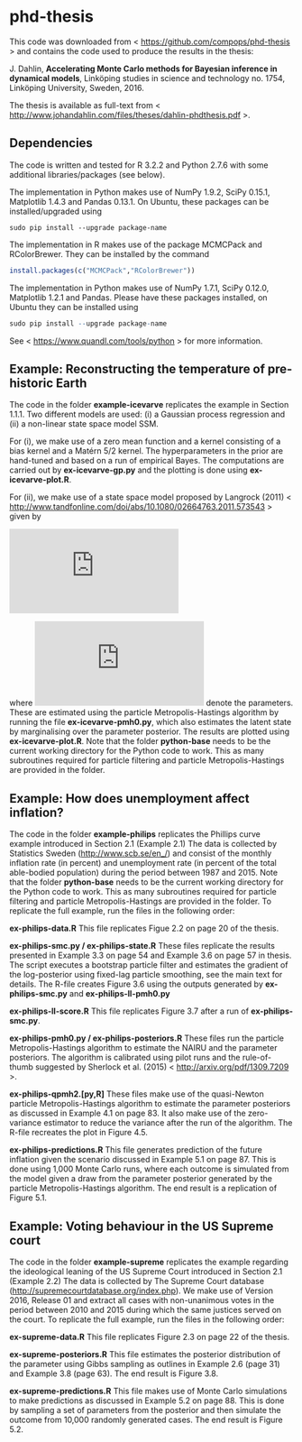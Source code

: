 # phd-thesis
This code was downloaded from < https://github.com/compops/phd-thesis > and contains the code used to produce the results in the thesis:

J. Dahlin, **Accelerating Monte Carlo methods for Bayesian inference in dynamical models**, Linköping studies in science and technology no. 1754, Linköping University, Sweden, 2016.

The thesis is available as full-text from < http://www.johandahlin.com/files/theses/dahlin-phdthesis.pdf >.

## Dependencies

The code is written and tested for R 3.2.2 and Python 2.7.6 with some additional libraries/packages (see below).

The implementation in Python makes use of NumPy 1.9.2, SciPy 0.15.1, Matplotlib 1.4.3 and Pandas 0.13.1. On Ubuntu, these packages can be installed/upgraded using 
```
sudo pip install --upgrade package-name
```

The implementation in R makes use of the package MCMCPack and RColorBrewer. They can be installed by the command 
``` R
install.packages(c("MCMCPack","RColorBrewer"))
```
The implementation in Python makes use of NumPy 1.7.1, SciPy 0.12.0, Matplotlib 1.2.1 and Pandas. Please have these packages installed, on Ubuntu they can be installed using 
``` R
sudo pip install --upgrade package-name
```
See < https://www.quandl.com/tools/python > for more information.

## Example: Reconstructing the temperature of pre-historic Earth
The code in the folder **example-icevarve** replicates the example in Section 1.1.1. Two different models are used: (i) a Gaussian process regression and (ii) a non-linear state space model SSM.

For (i), we make use of a zero mean function and a kernel consisting of a bias kernel and a Matérn 5/2 kernel. The hyperparameters in the prior are hand-tuned and based on a run of empirical Bayes. The computations are carried out by **ex-icevarve-gp.py** and the plotting is done using **ex-icevarve-plot.R**. 

For (ii), we make use of a state space model proposed by Langrock (2011) < http://www.tandfonline.com/doi/abs/10.1080/02664763.2011.573543 > given by 

![equation](http://latex.codecogs.com/gif.latex?x_%7Bt&plus;1%7D%20%26%5Csim%20%5Cmathcal%7BN%7D%28x_%7Bt&plus;1%7D%3B%20%5Cphi%20x_t%2C%20%5Csigma%5E2_v%29%2C%20%5Cqquad%20y_t%20%26%5Csim%20%5Cmathcal%7BG%7D%28y_t%3B%20%5Calpha%2C%20%5Cbeta%20%5Cexp%28-x_t%29%29%2C)

where ![equation](http://latex.codecogs.com/gif.latex?%5C%7B%5Cphi%2C%5Csigma_v%2C%5Calpha%2C%5Cbeta%5C%7D) denote the parameters. These are estimated using the particle Metropolis-Hastings algorithm by running the file **ex-icevarve-pmh0.py**, which also estimates the latent state by marginalising over the parameter posterior. The results are plotted using **ex-icevarve-plot.R**. Note that the folder **python-base** needs to be the current working directory for the Python code to work. This as many subroutines required for particle filtering and particle Metropolis-Hastings are provided in the folder.

## Example: How does unemployment affect inflation?
The code in the folder **example-philips** replicates the Phillips curve example introduced in Section 2.1 (Example 2.1) The data is collected by Statistics Sweden (http://www.scb.se/en_/) and consist of the monthly inflation rate (in percent) and unemployment rate (in percent of the total able-bodied population) during the period between 1987 and 2015. Note that the folder **python-base** needs to be the current working directory for the Python code to work. This as many subroutines required for particle filtering and particle Metropolis-Hastings are provided in the folder. To replicate the full example, run the files in the following order:

**ex-philips-data.R** This file replicates Figue 2.2 on page 20 of the thesis. 

**ex-philips-smc.py / ex-philips-state.R** These files replicate the results presented in Example 3.3 on page 54 and Example 3.6 on page 57 in thesis. The script executes a bootstrap particle filter and estimates the gradient of the log-posterior using fixed-lag particle smoothing, see the main text for details. The R-file creates Figure 3.6 using the outputs generated by **ex-philips-smc.py** and **ex-philips-ll-pmh0.py**

**ex-philips-ll-score.R** This file replicates Figure 3.7 after a run of **ex-philips-smc.py**.

**ex-philips-pmh0.py / ex-philips-posteriors.R** These files run the particle Metropolis-Hastings algorithm to estimate the NAIRU and the parameter posteriors. The algorithm is calibrated using pilot runs and the rule-of-thumb suggested by Sherlock et al. (2015) < http://arxiv.org/pdf/1309.7209 >. 

**ex-philips-qpmh2.[py,R]** These files make use of the quasi-Newton particle Metropolis-Hastings algorithm to estimate the parameter posteriors as discussed in Example 4.1 on page 83. It also make use of the zero-variance estimator to reduce the variance after the run of the algorithm. The R-file recreates the plot in Figure 4.5.

**ex-philips-predictions.R** This file generates prediction of the future inflation given the scenario discussed in Example 5.1 on page 87. This is done using 1,000 Monte Carlo runs, where each outcome is simulated from the model given a draw from the parameter posterior generated by the particle Metropolis-Hastings algorithm. The end result is a replication of Figure 5.1.

## Example: Voting behaviour in the US Supreme court
The code in the folder **example-supreme** replicates the example regarding the ideological leaning of the US Supreme Court introduced in Section 2.1 (Example 2.2) The data is collected by The Supreme Court database (http://supremecourtdatabase.org/index.php). We make use of Version 2016, Release 01 and extract all cases with non-unanimous votes in the period between 2010 and 2015 during which the same justices served on the court. To replicate the full example, run the files in the following order:

**ex-supreme-data.R** This file replicates Figure 2.3 on page 22 of the thesis.

**ex-supreme-posteriors.R** This file estimates the posterior distribution of the parameter using Gibbs sampling as outlines in Example 2.6 (page 31) and Example 3.8 (page 63). The end result is Figure 3.8.

**ex-supreme-predictions.R** This file makes use of Monte Carlo simulations to make predictions as discussed in Example 5.2 on page 88. This is done by sampling a set of parameters from the posterior and then simulate the outcome from 10,000 randomly generated cases. The end result is Figure 5.2.
